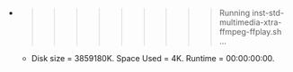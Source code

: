 * >>>>>>>>> Running inst-std-multimedia-xtra-ffmpeg-ffplay.sh ...
  * Disk size = 3859180K. Space Used = 4K. Runtime = 00:00:00:00.
